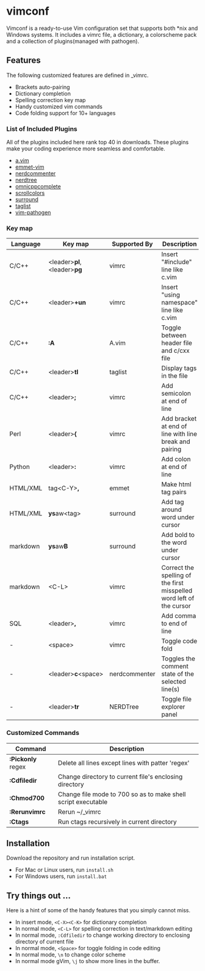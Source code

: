 # vimconf
Vimconf is a ready-to-use Vim configuration set that supports both \*nix and Windows systems. It includes a vimrc file, a dictionary, a colorscheme pack and a collection of plugins(managed with pathogen). 

## Features
The following customized features are defined in \_vimrc. 

* Brackets auto-pairing
* Dictionary completion
* Spelling correction key map
* Handy customized vim commands
* Code folding support for 10+ languages

### List of Included Plugins
All of the plugins included here rank top 40 in downloads. These plugins make your coding experience more seamless and comfortable. 

* [a.vim](https://github.com/vim-scripts/a.vim)
* [emmet-vim](https://github.com/mattn/emmet-vim)
* [nerdcommenter](https://github.com/scrooloose/nerdcommenter)
* [nerdtree](https://github.com/scrooloose/nerdtree)
* [omnicppcomplete](https://github.com/vim-scripts/OmniCppComplete)
* [scrollcolors](https://github.com/vim-scripts/ScrollColors)
* [surround](http://github.com/tpope/vim-surround)
* [taglist](https://github.com/vim-scripts/taglist.vim)
* [vim-pathogen](http://github.com/tpope/vim-pathogen)

### Key map

Language | Key map | Supported By | Description
|--------|-------|-------|-------|
C/C++ | \<leader\>**pl**, \<leader\>**pg** | vimrc | Insert "#include" line like c.vim
C/C++ | \<leader\>**\+un** | vimrc | Insert "using namespace" line like c.vim
C/C++ | **:A** | A.vim | Toggle between header file and c/cxx file
C/C++ | \<leader\>**tl** | taglist | Display tags in the file
C/C++ | \<leader\>**;** | vimrc | Add semicolon at end of line
Perl | \<leader\>**{** | vimrc | Add bracket at end of line with line break and pairing
Python | \<leader\>**:** | vimrc | Add colon at end of line
HTML/XML | tag\<C-Y\>**,** | emmet | Make html tag pairs
HTML/XML | **ys**aw\<tag\> | surround | Add tag around word under cursor
markdown | **ys**aw**B** | surround | Add bold to the word under cursor
markdown | \<C-L\> | vimrc | Correct the spelling of the first misspelled word left of the cursor
SQL | \<leader\>**,** | vimrc | Add comma to end of line
\-  | \<space\> | vimrc | Toggle code fold
\-  | \<leader\>**c**\<space\> | nerdcommenter | Toggles the comment state of the selected line(s)
\-  | \<leader\>**tr** | NERDTree | Toggle file explorer panel

### Customized Commands
Command | Description
|-------|-----------|
**:Pickonly** regex | Delete all lines except lines with patter 'regex'
**:Cdfiledir** | Change directory to current file's enclosing directory
**:Chmod700** | Change file mode to 700 so as to make shell script executable
**:Rerunvimrc** | Rerun ~/\_vimrc
**:Ctags** | Run ctags recursively in current directory

## Installation
Download the repository and run installation script. 

* For Mac or Linux users, run ```install.sh```
* For Windows users, run ```install.bat```

## Try things out ... 
Here is a hint of some of the handy features that you simply cannot miss. 

* In insert mode, ```<C-X><C-K>``` for dictionary completion
* In normal mode, ```<C-L>``` for spelling correction in text/markdown editing
* In normal mode, ```:Cdfiledir``` to change working directory to enclosing directory of current file
* In normal mode, ```<Space>``` for toggle folding in code editing
* In normal mode, ```\n``` to change color scheme
* In normal mode gVim, ```\j``` to show more lines in the buffer. 
